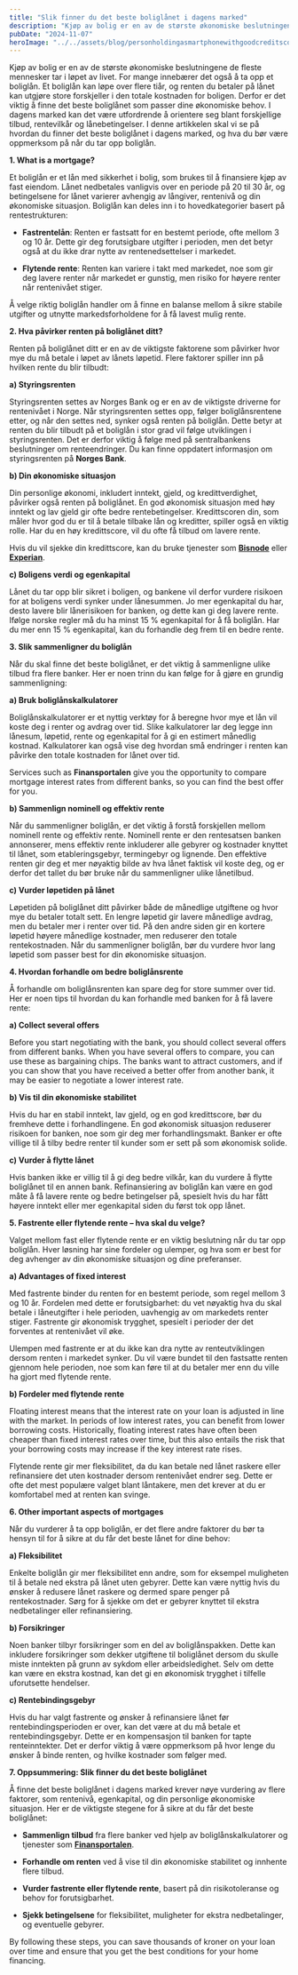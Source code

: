 ```yaml
---
title: "Slik finner du det beste boliglånet i dagens marked"
description: "Kjøp av bolig er en av de største økonomiske beslutningene de fleste mennesker tar i løpet av livet. For mange innebærer det også å ta opp et boliglån. Et boliglån kan løpe over flere tiår, og renten du betaler på lånet kan utgjøre store forskjeller i den totale kostnaden for boligen. Derfor er det viktig &#8230; Read more"
pubDate: "2024-11-07"
heroImage: "../../assets/blog/personholdingasmartphonewithgoodcreditscoremeteron.jpg"
---
```


Kjøp av bolig er en av de største økonomiske beslutningene de fleste mennesker tar i løpet av livet. For mange innebærer det også å ta opp et boliglån. Et boliglån kan løpe over flere tiår, og renten du betaler på lånet kan utgjøre store forskjeller i den totale kostnaden for boligen. Derfor er det viktig å finne det beste boliglånet som passer dine økonomiske behov. I dagens marked kan det være utfordrende å orientere seg blant forskjellige tilbud, rentevilkår og lånebetingelser. I denne artikkelen skal vi se på hvordan du finner det beste boliglånet i dagens marked, og hva du bør være oppmerksom på når du tar opp boliglån.

**1. What is a mortgage?**

Et boliglån er et lån med sikkerhet i bolig, som brukes til å finansiere kjøp av fast eiendom. Lånet nedbetales vanligvis over en periode på 20 til 30 år, og betingelsene for lånet varierer avhengig av långiver, rentenivå og din økonomiske situasjon. Boliglån kan deles inn i to hovedkategorier basert på rentestrukturen:

- **Fastrentelån**: Renten er fastsatt for en bestemt periode, ofte mellom 3 og 10 år. Dette gir deg forutsigbare utgifter i perioden, men det betyr også at du ikke drar nytte av rentenedsettelser i markedet.

- **Flytende rente**: Renten kan variere i takt med markedet, noe som gir deg lavere renter når markedet er gunstig, men risiko for høyere renter når rentenivået stiger.

Å velge riktig boliglån handler om å finne en balanse mellom å sikre stabile utgifter og utnytte markedsforholdene for å få lavest mulig rente.

**2. Hva påvirker renten på boliglånet ditt?**

Renten på boliglånet ditt er en av de viktigste faktorene som påvirker hvor mye du må betale i løpet av lånets løpetid. Flere faktorer spiller inn på hvilken rente du blir tilbudt:

**a) Styringsrenten**

Styringsrenten settes av Norges Bank og er en av de viktigste driverne for rentenivået i Norge. Når styringsrenten settes opp, følger boliglånsrentene etter, og når den settes ned, synker også renten på boliglån. Dette betyr at renten du blir tilbudt på et boliglån i stor grad vil følge utviklingen i styringsrenten. Det er derfor viktig å følge med på sentralbankens beslutninger om renteendringer. Du kan finne oppdatert informasjon om styringsrenten på **Norges Bank**.

**b) Din økonomiske situasjon**

Din personlige økonomi, inkludert inntekt, gjeld, og kredittverdighet, påvirker også renten på boliglånet. En god økonomisk situasjon med høy inntekt og lav gjeld gir ofte bedre rentebetingelser. Kredittscoren din, som måler hvor god du er til å betale tilbake lån og kreditter, spiller også en viktig rolle. Har du en høy kredittscore, vil du ofte få tilbud om lavere rente.

Hvis du vil sjekke din kredittscore, kan du bruke tjenester som **[Bisnode](https://www.bisnode.no)** eller **[Experian](https://www.experian.no)**.

**c) Boligens verdi og egenkapital**

Lånet du tar opp blir sikret i boligen, og bankene vil derfor vurdere risikoen for at boligens verdi synker under lånesummen. Jo mer egenkapital du har, desto lavere blir lånerisikoen for banken, og dette kan gi deg lavere rente. Ifølge norske regler må du ha minst 15 % egenkapital for å få boliglån. Har du mer enn 15 % egenkapital, kan du forhandle deg frem til en bedre rente.

**3. Slik sammenligner du boliglån**

Når du skal finne det beste boliglånet, er det viktig å sammenligne ulike tilbud fra flere banker. Her er noen trinn du kan følge for å gjøre en grundig sammenligning:

**a) Bruk boliglånskalkulatorer**

Boliglånskalkulatorer er et nyttig verktøy for å beregne hvor mye et lån vil koste deg i renter og avdrag over tid. Slike kalkulatorer lar deg legge inn lånesum, løpetid, rente og egenkapital for å gi en estimert månedlig kostnad. Kalkulatorer kan også vise deg hvordan små endringer i renten kan påvirke den totale kostnaden for lånet over tid.

Services such as **Finansportalen** give you the opportunity to compare mortgage interest rates from different banks, so you can find the best offer for you.

**b) Sammenlign nominell og effektiv rente**

Når du sammenligner boliglån, er det viktig å forstå forskjellen mellom nominell rente og effektiv rente. Nominell rente er den rentesatsen banken annonserer, mens effektiv rente inkluderer alle gebyrer og kostnader knyttet til lånet, som etableringsgebyr, termingebyr og lignende. Den effektive renten gir deg et mer nøyaktig bilde av hva lånet faktisk vil koste deg, og er derfor det tallet du bør bruke når du sammenligner ulike lånetilbud.

**c) Vurder løpetiden på lånet**

Løpetiden på boliglånet ditt påvirker både de månedlige utgiftene og hvor mye du betaler totalt sett. En lengre løpetid gir lavere månedlige avdrag, men du betaler mer i renter over tid. På den andre siden gir en kortere løpetid høyere månedlige kostnader, men reduserer den totale rentekostnaden. Når du sammenligner boliglån, bør du vurdere hvor lang løpetid som passer best for din økonomiske situasjon.

**4. Hvordan forhandle om bedre boliglånsrente**

Å forhandle om boliglånsrenten kan spare deg for store summer over tid. Her er noen tips til hvordan du kan forhandle med banken for å få lavere rente:

**a) Collect several offers**

Before you start negotiating with the bank, you should collect several offers from different banks. When you have several offers to compare, you can use these as bargaining chips. The banks want to attract customers, and if you can show that you have received a better offer from another bank, it may be easier to negotiate a lower interest rate.

**b) Vis til din økonomiske stabilitet**

Hvis du har en stabil inntekt, lav gjeld, og en god kredittscore, bør du fremheve dette i forhandlingene. En god økonomisk situasjon reduserer risikoen for banken, noe som gir deg mer forhandlingsmakt. Banker er ofte villige til å tilby bedre renter til kunder som er sett på som økonomisk solide.

**c) Vurder å flytte lånet**

Hvis banken ikke er villig til å gi deg bedre vilkår, kan du vurdere å flytte boliglånet til en annen bank. Refinansiering av boliglån kan være en god måte å få lavere rente og bedre betingelser på, spesielt hvis du har fått høyere inntekt eller mer egenkapital siden du først tok opp lånet.

**5. Fastrente eller flytende rente – hva skal du velge?**

Valget mellom fast eller flytende rente er en viktig beslutning når du tar opp boliglån. Hver løsning har sine fordeler og ulemper, og hva som er best for deg avhenger av din økonomiske situasjon og dine preferanser.

**a) Advantages of fixed interest**

Med fastrente binder du renten for en bestemt periode, som regel mellom 3 og 10 år. Fordelen med dette er forutsigbarhet: du vet nøyaktig hva du skal betale i låneutgifter i hele perioden, uavhengig av om markedets renter stiger. Fastrente gir økonomisk trygghet, spesielt i perioder der det forventes at rentenivået vil øke.

Ulempen med fastrente er at du ikke kan dra nytte av renteutviklingen dersom renten i markedet synker. Du vil være bundet til den fastsatte renten gjennom hele perioden, noe som kan føre til at du betaler mer enn du ville ha gjort med flytende rente.

**b) Fordeler med flytende rente**

Floating interest means that the interest rate on your loan is adjusted in line with the market. In periods of low interest rates, you can benefit from lower borrowing costs. Historically, floating interest rates have often been cheaper than fixed interest rates over time, but this also entails the risk that your borrowing costs may increase if the key interest rate rises.

Flytende rente gir mer fleksibilitet, da du kan betale ned lånet raskere eller refinansiere det uten kostnader dersom rentenivået endrer seg. Dette er ofte det mest populære valget blant låntakere, men det krever at du er komfortabel med at renten kan svinge.

**6. Other important aspects of mortgages**

Når du vurderer å ta opp boliglån, er det flere andre faktorer du bør ta hensyn til for å sikre at du får det beste lånet for dine behov:

**a) Fleksibilitet**

Enkelte boliglån gir mer fleksibilitet enn andre, som for eksempel muligheten til å betale ned ekstra på lånet uten gebyrer. Dette kan være nyttig hvis du ønsker å redusere lånet raskere og dermed spare penger på rentekostnader. Sørg for å sjekke om det er gebyrer knyttet til ekstra nedbetalinger eller refinansiering.

**b) Forsikringer**

Noen banker tilbyr forsikringer som en del av boliglånspakken. Dette kan inkludere forsikringer som dekker utgiftene til boliglånet dersom du skulle miste inntekten på grunn av sykdom eller arbeidsledighet. Selv om dette kan være en ekstra kostnad, kan det gi en økonomisk trygghet i tilfelle uforutsette hendelser.

**c) Rentebindingsgebyr**

Hvis du har valgt fastrente og ønsker å refinansiere lånet før rentebindingsperioden er over, kan det være at du må betale et rentebindingsgebyr. Dette er en kompensasjon til banken for tapte renteinntekter. Det er derfor viktig å være oppmerksom på hvor lenge du ønsker å binde renten, og hvilke kostnader som følger med.

**7. Oppsummering: Slik finner du det beste boliglånet**

Å finne det beste boliglånet i dagens marked krever nøye vurdering av flere faktorer, som rentenivå, egenkapital, og din personlige økonomiske situasjon. Her er de viktigste stegene for å sikre at du får det beste boliglånet:

- **Sammenlign tilbud** fra flere banker ved hjelp av boliglånskalkulatorer og tjenester som **[Finansportalen](https://www.finansportalen.no)**.

- **Forhandle om renten** ved å vise til din økonomiske stabilitet og innhente flere tilbud.

- **Vurder fastrente eller flytende rente**, basert på din risikotoleranse og behov for forutsigbarhet.

- **Sjekk betingelsene** for fleksibilitet, muligheter for ekstra nedbetalinger, og eventuelle gebyrer.

By following these steps, you can save thousands of kroner on your loan over time and ensure that you get the best conditions for your home financing.